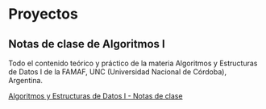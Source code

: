 # Proyectos

## Notas de clase de Algoritmos I

Todo el contenido teórico y práctico de la materia Algoritmos y Estructuras de Datos I de la FAMAF, UNC (Universidad Nacional de Córdoba), Argentina.

[Algoritmos y Estructuras de Datos I - Notas de clase](https://francolq.github.io/algo1/)
